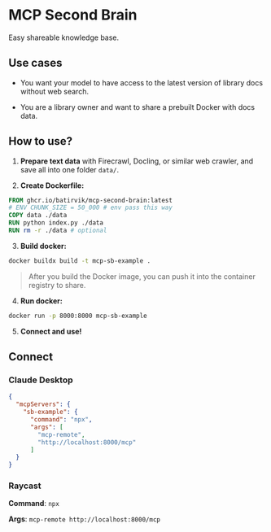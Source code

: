 # MCP Second Brain

Easy shareable knowledge base.

## Use cases

- You want your model to have access to the latest version of library docs without web search.

- You are a library owner and want to share a prebuilt Docker with docs data.

## How to use?

1. **Prepare text data** with Firecrawl, Docling, or similar web crawler, and save all into one folder `data/`.

2. **Create Dockerfile:**

```Dockerfile
FROM ghcr.io/batirvik/mcp-second-brain:latest
# ENV CHUNK_SIZE = 50_000 # env pass this way  
COPY data ./data
RUN python index.py ./data
RUN rm -r ./data # optional
```

3. **Build docker:**

```bash
docker buildx build -t mcp-sb-example .
```

> After you build the Docker image, you can push it into the container registry to share.

4. **Run docker:**

```bash
docker run -p 8000:8000 mcp-sb-example
```

5. **Connect and use!**

## Connect

### Claude Desktop

```json
{
  "mcpServers": {
    "sb-example": {
      "command": "npx",
      "args": [
        "mcp-remote",
        "http://localhost:8000/mcp"
      ]
  }
}
```

### Raycast

**Command**: `npx` 

**Args**: `mcp-remote http://localhost:8000/mcp` 
